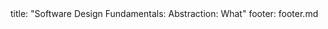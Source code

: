 <frontmatter>
title: "Software Design Fundamentals: Abstraction: What"
footer: footer.md
</frontmatter>

<include src="unit-inPage-asFlat.md" boilerplate />